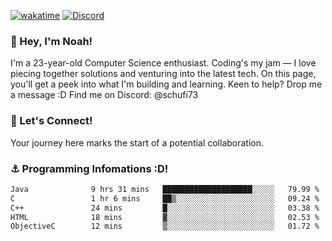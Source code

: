 [![wakatime](https://wakatime.com/badge/user/018b5c7c-fde2-4105-aa96-f5c758abb0a2.svg)](https://wakatime.com/@018b5c7c-fde2-4105-aa96-f5c758abb0a2)
[![Discord](https://img.shields.io/badge/Discord-5865F2?style=flat&logo=discord&logoColor=white)](https://discord.gg/eAW8AGXaGu)



### 👋 Hey, I'm Noah!
I'm a 23-year-old Computer Science enthusiast. Coding's my jam — I love piecing together solutions and venturing into the latest tech. On this page, you'll get a peek into what I'm building and learning. Keen to help? Drop me a message :D 
Find me on Discord: @schufi73

### 🤝 Let's Connect!
Your journey here marks the start of a potential collaboration.

### ⚓ Programming Infomations :D!
<!--START_SECTION:waka-->

```txt
Java              9 hrs 31 mins   ████████████████████░░░░░   79.99 %
C                 1 hr 6 mins     ██▒░░░░░░░░░░░░░░░░░░░░░░   09.24 %
C++               24 mins         █░░░░░░░░░░░░░░░░░░░░░░░░   03.38 %
HTML              18 mins         ▓░░░░░░░░░░░░░░░░░░░░░░░░   02.53 %
ObjectiveC        12 mins         ▒░░░░░░░░░░░░░░░░░░░░░░░░   01.72 %
```

<!--END_SECTION:waka-->
